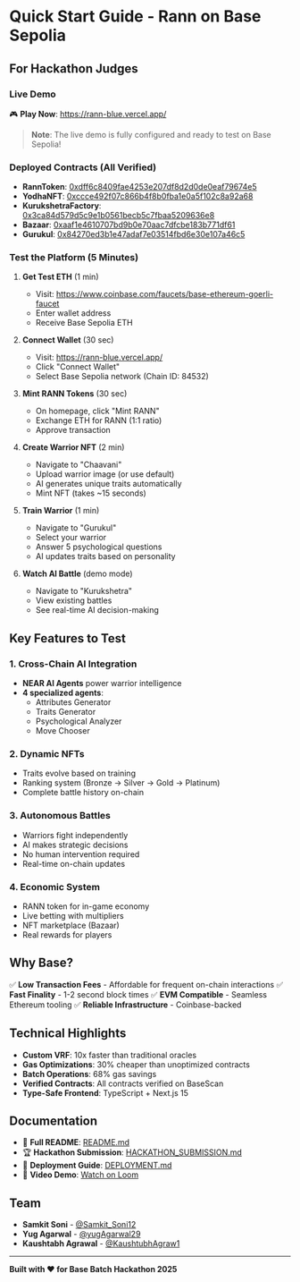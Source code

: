 # Quick Start Guide - Rann on Base Sepolia

## For Hackathon Judges

### Live Demo
🎮 **Play Now**: https://rann-blue.vercel.app/

> **Note**: The live demo is fully configured and ready to test on Base Sepolia!

### Deployed Contracts (All Verified)
- **RannToken**: [0xdff6c8409fae4253e207df8d2d0de0eaf79674e5](https://sepolia.basescan.org/address/0xdff6c8409fae4253e207df8d2d0de0eaf79674e5)
- **YodhaNFT**: [0xccce492f07c866b4f8b0fba1e0a5f102c8a92a68](https://sepolia.basescan.org/address/0xccce492f07c866b4f8b0fba1e0a5f102c8a92a68)
- **KurukshetraFactory**: [0x3ca84d579d5c9e1b0561becb5c7fbaa5209636e8](https://sepolia.basescan.org/address/0x3ca84d579d5c9e1b0561becb5c7fbaa5209636e8)
- **Bazaar**: [0xaaf1e4610707bd9b0e70aac7dfcbe183b771df61](https://sepolia.basescan.org/address/0xaaf1e4610707bd9b0e70aac7dfcbe183b771df61)
- **Gurukul**: [0x84270ed3b1e47adaf7e03514fbd6e30e107a46c5](https://sepolia.basescan.org/address/0x84270ed3b1e47adaf7e03514fbd6e30e107a46c5)

### Test the Platform (5 Minutes)

1. **Get Test ETH** (1 min)
   - Visit: https://www.coinbase.com/faucets/base-ethereum-goerli-faucet
   - Enter wallet address
   - Receive Base Sepolia ETH

2. **Connect Wallet** (30 sec)
   - Visit: https://rann-blue.vercel.app/
   - Click "Connect Wallet"
   - Select Base Sepolia network (Chain ID: 84532)

3. **Mint RANN Tokens** (30 sec)
   - On homepage, click "Mint RANN"
   - Exchange ETH for RANN (1:1 ratio)
   - Approve transaction

4. **Create Warrior NFT** (2 min)
   - Navigate to "Chaavani"
   - Upload warrior image (or use default)
   - AI generates unique traits automatically
   - Mint NFT (takes ~15 seconds)

5. **Train Warrior** (1 min)
   - Navigate to "Gurukul"
   - Select your warrior
   - Answer 5 psychological questions
   - AI updates traits based on personality

6. **Watch AI Battle** (demo mode)
   - Navigate to "Kurukshetra"
   - View existing battles
   - See real-time AI decision-making

## Key Features to Test

### 1. Cross-Chain AI Integration
- **NEAR AI Agents** power warrior intelligence
- **4 specialized agents**:
  - Attributes Generator
  - Traits Generator
  - Psychological Analyzer
  - Move Chooser

### 2. Dynamic NFTs
- Traits evolve based on training
- Ranking system (Bronze → Silver → Gold → Platinum)
- Complete battle history on-chain

### 3. Autonomous Battles
- Warriors fight independently
- AI makes strategic decisions
- No human intervention required
- Real-time on-chain updates

### 4. Economic System
- RANN token for in-game economy
- Live betting with multipliers
- NFT marketplace (Bazaar)
- Real rewards for players

## Why Base?

✅ **Low Transaction Fees** - Affordable for frequent on-chain interactions
✅ **Fast Finality** - 1-2 second block times
✅ **EVM Compatible** - Seamless Ethereum tooling
✅ **Reliable Infrastructure** - Coinbase-backed

## Technical Highlights

- **Custom VRF**: 10x faster than traditional oracles
- **Gas Optimizations**: 30% cheaper than unoptimized contracts
- **Batch Operations**: 68% gas savings
- **Verified Contracts**: All contracts verified on BaseScan
- **Type-Safe Frontend**: TypeScript + Next.js 15

## Documentation

- 📖 **Full README**: [README.md](README.md)
- 🏆 **Hackathon Submission**: [HACKATHON_SUBMISSION.md](HACKATHON_SUBMISSION.md)
- 🚀 **Deployment Guide**: [DEPLOYMENT.md](DEPLOYMENT.md)
- 🎥 **Video Demo**: [Watch on Loom](https://www.loom.com/share/2ef49a559ab64ed88f9243278ee949b4)

## Team

- **Samkit Soni** - [@Samkit_Soni12](https://x.com/Samkit_Soni12)
- **Yug Agarwal** - [@yugAgarwal29](https://x.com/yugAgarwal29)
- **Kaushtabh Agrawal** - [@KaushtubhAgraw1](https://x.com/KaushtubhAgraw1)

---

**Built with ❤️ for Base Batch Hackathon 2025**

